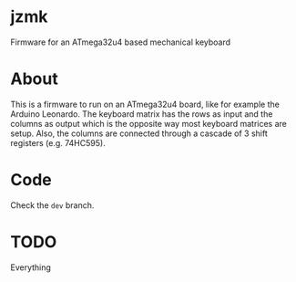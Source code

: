 # jzmk
Firmware for an ATmega32u4 based mechanical keyboard

# About
This is a firmware to run on an ATmega32u4 board, like for example the Arduino Leonardo. 
The keyboard matrix has the rows as input and the columns as output which is the opposite way most keyboard matrices are setup. Also, the columns are connected through a cascade of 3 shift registers (e.g. 74HC595).

# Code
Check the `dev` branch.

# TODO
Everything

